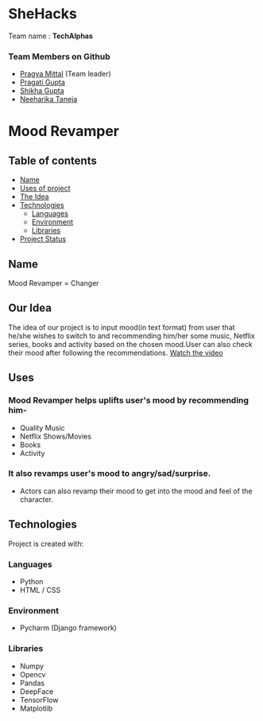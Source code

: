 # SheHacks
Team name : **TechAlphas**
### Team Members on Github
* [Pragya Mittal]( https://github.com/pragyamittal0) (Team leader)
* [Pragati Gupta](https://github.com/pragatig746)
* [Shikha Gupta](https://github.com/Shikha291)
* [Neeharika Taneja](https://github.com/NeeharikaTaneja0299)
# Mood Revamper
## Table of contents
* [Name](#name)
* [Uses of project](#about)
* [The Idea](#our-idea-in-figma)
* [Technologies](#technologies)
  * [Languages](#languages)
  * [Environment](#environment)
  * [Libraries](#libraries)
* [Project Status](#project-status)
## Name
Mood
Revamper = Changer
## Our Idea
The idea of our project is to input mood(in text format) from user that he/she wishes to switch to and recommending him/her some music, Netflix series, books and activity     based on the chosen mood.User can also check their mood after following the recommendations.
[Watch the video](https://youtu.be/5cxBPRNVqq8)
## Uses
### Mood Revamper helps uplifts user's mood by recommending him-
   * Quality Music
   * Netflix Shows/Movies
   * Books
   * Activity
### It also revamps user's mood to angry/sad/surprise.
   * Actors can also revamp their mood to get into the mood and feel of the character.
## Technologies
Project is created with:
### Languages
   * Python
   * HTML / CSS
### Environment 
   * Pycharm (Django framework)
### Libraries
   * Numpy
   * Opencv
   * Pandas
   * DeepFace
   * TensorFlow
   * Matplotlib

